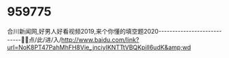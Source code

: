 # 959775
合川新闻网,好男人好看视频2019,来个你懂的填空题2020----------------------------🤧🤧点/此/进/入/http://www.baidu.com/link?url=NoK8PT47PahMhFH8Vie_jnciyIKNTTtVBQKpill6udK&amp;wd
